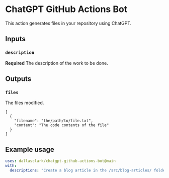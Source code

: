 # ChatGPT GitHub Actions Bot

This action generates files in your repository using ChatGPT.

## Inputs

### `description`

**Required** The description of the work to be done.

## Outputs

### `files`

The files modified.

```
[
  {
    "filename": "the/path/to/file.txt",
    "content": "The code contents of the file"
  }
]
```

## Example usage

```yaml
uses: dallasclark/chatgpt-github-actions-bot@main
with:
  descriptions: "Create a blog article in the /src/blog-articles/ folder about the latest trends in software development."
```

